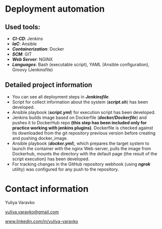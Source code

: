 # Deployment automation

## Used tools:
- **_CI-CD_**: Jenkins
- **_IaC_**: Ansible
- **_Containerization_**: Docker
- **_SCM_**: GIT
- **_Web Server_**: NGINX
- **_Languages_**: Bash (executable script), YAML (Ansible configuration), Groovy (Jenkinsfile)

## Detailed project information
- You can see all deployment steps in **_Jenkinsfile_**.
- Script for collect information about the system (**_script.sh_**) has been developed.
- Ansible playbook (**_script.yml_**) for execution script has been developed.
- Jenkins builds image based on Dockerfile (**_docker/Dockerfile_**) and pushes it to DockerHub repo **(this step has been included only for practice working with jenkins plugins)**. Dockerfile is checked against its downloaded from the git repository previous version before creating and pushing docker_image.
- Ansible playbook (**_docker.yml_**), which prepares the target system to launch the container with the nginx Web-server, pulls the image from Dockerhub, mounts the directory with the default page {the result of the script execution} has been developed.
- For tracking changes in the GitHub repository webhook (using **_ngrok_** utility) was configured for any push to the repository. 

# Contact information
Yuliya Varavko

yuliya.varavko@gmail.com

www.linkedin.com/in/yuliya-varavko

